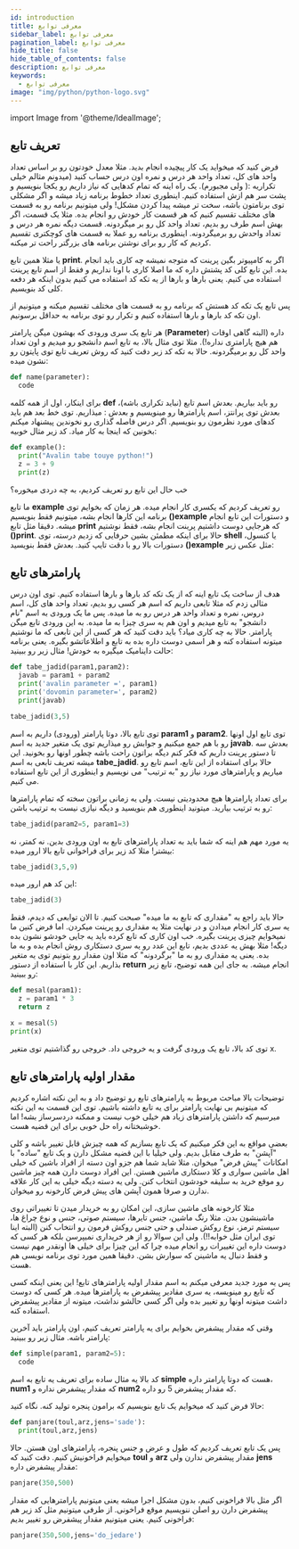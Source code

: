 ```yaml
---
id: introduction
title: معرفی توابع
sidebar_label: معرفی توابع
pagination_label: معرفی توابع
hide_title: false
hide_table_of_contents: false
description: معرفی توابع
keywords:
  - معرفی توابع
image: "img/python/python-logo.svg"
---
```


import Image from '@theme/IdealImage';

## **تعریف تابع**

فرض کنید که میخواید یک کار پیچیده انجام بدید. مثلا معدل خودتون رو بر اساس تعداد واحد های کل، تعداد واحد هر درس و نمره اون درس حساب کنید (میدونم مثالم خیلی تکراریه :( ولی مجبورم). یک راه اینه که تمام کدهایی که نیاز داریم رو یکجا بنویسیم و پشت سر هم ازش استفاده کنیم. اینطوری تعداد خطوط برنامه زیاد میشه و اگر مشکلی توی برنامتون باشه، سخت تر میشه پیدا کردن مشکل! ولی میتونیم برنامه رو به قسمت های مختلف تقسیم کنیم که هر قسمت کار خودش رو انجام بده. مثلا یک قسمت، اگر بهش اسم طرف رو بدیم، تعداد واحد کل رو بر میگردونه. قسمت دیگه نمره هر درس و تعداد واحدش رو برمیگردونه. اینطوری برنامه رو عملا به قسمت های کوچکتری تقسیم کردیم که کار رو برای نوشتن برنامه های بزرگتر راحت تر میکنه.

یا مثلا همین تابع **print**. اگر به کامپیوتر بگین پرینت که متوجه نمیشه چه کاری باید انجام بده. این تابع کلی کد پشتش داره که ما اصلا کاری با اونا نداریم و فقط از اسم تابع پرینت استفاده می کنیم. یعنی بارها و بارها از یه تکه کد استفاده می کنیم بدون اینکه هر دفعه کلی کد بنویسیم.

پس تابع یک تکه کد هستش که برنامه رو به قسمت های مختلف تقسیم میکنه و میتونیم از اون تکه کد بارها و بارها استفاده کنیم و تکرار رو توی برنامه به حداقل برسونیم.

هر تابع یک سری ورودی که بهشون میگن پارامتر (**Parameter**) داره (البته گاهی اوقات هم هیچ پارامتری نداره!). مثلا توی مثال بالا، به تابع اسم دانشجو رو میدیم و اون تعداد واحد کل رو برمیگردونه. حالا به تکه کد زیر دقت کنید که روش تعریف تابع توی پایتون رو نشون میده:

```python
def name(parameter):
  code
```

برای اینکار، اول از همه کلمه **def** رو باید بیاریم. بعدش اسم تابع (نباید تکراری باشه)، بعدش توی پرانتز، اسم پارامترها رو مینویسیم و بعدش : میذاریم. توی خط بعد هم باید کدهای مورد نظرمون رو بنویسیم. اگر درس فاصله گذاری رو نخوندین پیشنهاد میکنم بخونین که اینجا به کار میاد. کد زیر مثال خوبیه:

```python
def example():
  print("Avalin tabe touye python!")
  z = 3 + 9
  print(z)
```

خب حال این تابع رو تعریف کردیم، به چه دردی میخوره؟

ما تابع **example** رو تعریف کردیم که یکسری کار انجام میده. هر زمان که بخوایم توی برنامه این کارها انجام بشه، میتونیم فقط بنویسیم **()example** و دستورات این تابع انجام میشه. دقیقا مثل تابع **print** که هرجایی دوست داشتیم پرینت انجام بشه، فقط نوشتیم **()print**. حالا برای اینکه مطمئن بشین حرفایی که زدیم درسته، توی **shell** یا کنسول، دستورات بالا رو با دقت تایپ کنید. بعدش فقط بنویسید **()example** مثل عکس زیر:

## **پارامترهای تابع**

هدف از ساخت یک تابع اینه که از یک تکه کد بارها و بارها استفاده کنیم. توی اون درس مثالی زدم که مثلا تابعی داریم که اسم هر کسی رو بدیم، تعداد واحد های کل، اسم دروس، نمره و تعداد واحد هر درس رو به ما میده. پس ما یک ورودی به اسم "نام دانشجو" به تابع میدیم و اون هم یه سری چیزا به ما میده. به این ورودی تابع میگن پارامتر. حالا به چه کاری میاد؟ باید دقت کنید که هر کسی از این تابعی که ما نوشتیم میتونه استفاده کنه و هر اسمی دوست داره بده به تابع و اطلاعاتشو بگیره. یعنی برنامه حالت داینامیک میگیره به خودش! مثال زیر رو ببینید:

```python
def tabe_jadid(param1,param2):
  javab = param1 + param2
  print('avalin parameter =', param1)
  print('dovomin parameter=', param2)
  print(javab)

tabe_jadid(3,5)
```

توی تابع بالا، دوتا پارامتر (ورودی) داریم به اسم **param1** و **param2**. توی تابع اول اونها رو با هم جمع میکنیم و جوابش رو میذاریم توی یک متغیر جدید به اسم **javab**. بعدش سه تا دستور پرینت داریم که فکر کنم دیگه براتون راحت باشه چطور اونها رو بخونید. این میشه تعریف تابعی به اسم **tabe_jadid**. حالا برای استفاده از این تابع، اسم تابع رو میاریم و پارامترهای مورد نیاز رو "به ترتیب" می نویسیم و اینطوری از این تابع استفاده می کنیم.

برای تعداد پارامترها هیچ محدودیتی نیست. ولی یه زمانی براتون سخته که تمام پارامترها رو به ترتیب بیارید. میتونید اینطوری هم بنویسید و دیگه نیازی نیست به ترتیب باشن:

```python
tabe_jadid(param2=5, param1=3)
```

یه مورد مهم هم اینه که شما باید به تعداد پارامترهای تابع به اون ورودی بدین. نه کمتر، نه بیشتر! مثلا کد زیر برای فراخوانی تابع بالا ارور میده:

```python
tabe_jadid(3,5,9)
```

این کد هم ارور میده:

```python
tabe_jadid(3)
```

حالا باید راجع به "مقداری که تابع به ما میده" صبحت کنیم. تا الان توابعی که دیدم، فقط یه سری کار انجام میدادن و در نهایت مثلا یه مقداری رو پرینت میکردن. اما فرض کنین ما نمیخوایم چیزی پرینت بگیره. خب اون کاری که تابع کرده باید یه جایی خودشو نشون بده دیگه! مثلا بهش یه عددی بدیم، تابع این عدد رو یه سری دستکاری روش انجام بده و به ما بده. یعنی یه مقداری رو به ما "برگردونه" که مثلا اون مقدار رو بتونیم توی یه متغیر بذاریم. این کار با استفاده از دستور **return** انجام میشه. به جای این همه توضیح، تابع زیر رو ببینید:

```python
def mesal(param1):
  z = param1 * 3
  return z

x = mesal(5)
print(x)
```

توی کد بالا، تابع یک ورودی گرفت و یه خروجی داد. خروجی رو گذاشتیم توی متغیر x.

## **مقدار اولیه پارامترهای تابع**

توضیحات بالا مباحث مربوط به پارامترهای تابع رو توضیح داد و به این نکته اشاره کردیم که میتونیم بی نهایت پارامتر برای یه تابع داشته باشیم. توی این قسمت به این نکته میرسیم که داشتن پارامترهای زیاد هم خیلی خوب نیست و ممکنه دردسرساز بشه! اما خوشبختانه راه حل خوبی برای این قضیه هست.

بعضی مواقع به این فکر میکنیم که یک تابع بسازیم که همه چیزش قابل تغییر باشه و کلی "آپشن" به طرف مقابل بدیم. ولی خیلیا با این قضیه مشکل دارن و یک تابع "ساده" با امکانات "پیش فرض" میخوان. مثلا شاید شما هم جزو اون دسته از افراد باشین که خیلی اهل ماشین سواری و کلا دستکاری ماشین هستن. این افراد دوست دارن همه چیز ماشین رو موقع خرید به سلیقه خودشون انتخاب کنن. ولی یه دسته دیگه خیلی به این کار علاقه ندارن و صرفا همون آپشن های پیش فرض کارخونه رو میخوان.

مثلا کارخونه های ماشین سازی، این امکان رو به خریدار میدن تا تغییراتی روی ماشینشون بدن. مثلا رنگ ماشین، جنس تایرها، سیستم صوتی، جنس و نوع چراغ ها، سیستم ترمز، نوع روکش صندلی و حتی جنس روکش فرمون رو انتخاب کنن (البته اینا توی ایران مثل خوابه!!). ولی این سوالا رو از هر خریداری نمیپرسن بلکه هر کسی که دوست داره این تغییرات رو انجام میده چرا که این چیزا برای خیلی ها اونقدر مهم نیست و فقط دنبال یه ماشینن که سوارش بشن. دقیقا همین مورد توی برنامه نویسی هم هست.

پس یه مورد جدید معرفی میکنم به اسم مقدار اولیه پارامترهای تابع! این یعنی اینکه کسی که تابع رو مینویسه، یه سری مقادیر پیشفرض به پارامترها میده. هر کسی که دوست داشت میتونه اونها رو تغییر بده ولی اگر کسی حالشو نداشت، میتونه از مقادیر پیشفرض استفاده کنه.

وقتی که مقدار پیشفرض بخوایم برای یه پارامتر تعریف کنیم، اون پارامتر باید آخرین پارامتر باشه. مثال زیر رو ببینید:

```python
def simple(param1, param2=5):
  code
```

کد بالا یه مثال ساده برای تعریف یه تابع به اسم **simple** هست که دوتا پارامتر داره، **num1** که مقدار پیشفرض نداره و **num2** که مقدار پیشفرض 5 رو داره.

حالا فرض کنید که میخوایم یک تابع بنویسیم که برامون پنجره تولید کنه. نگاه کنید:

```python
def panjare(toul,arz,jens='sade'):
  print(toul,arz,jens)
```

پس یک تابع تعریف کردیم که طول و عرض و جنس پنجره، پارامترهای اون هستن. حالا میخوایم فراخونیش کنیم. دقت کنید که **toul** و **arz** مقدار پیشفرض ندارن ولی **jens** مقدار پیشفرض داره:

```python
panjare(350,500)
```

اگر مثل بالا فراخونی کنیم، بدون مشکل اجرا میشه یعنی میتونیم پارامترهایی که مقدار پیشفرض دارن رو اصلن ننویسیم موقع فراخونی. از طرفی میتونیم مثل کد زیر هم فراخونی کنیم. یعنی میتونیم مقدار پیشفرض رو تغییر بدیم:

```python
panjare(350,500,jens='do_jedare')
```
